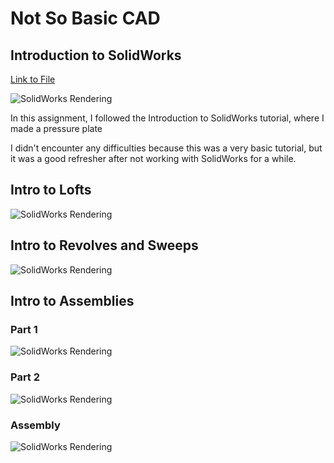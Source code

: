 # Not So Basic CAD


## Introduction to SolidWorks
<a href="https://github.com/jbailey24/Not-So-Basic-CAD/blob/master/Basics/Intro_to_SoildWorks.SLDPRT">Link to File</a> <br/>

![SolidWorks Rendering](https://lh6.googleusercontent.com/CbwzETQA5l0t3MZgjxq8EPP3CjqBPCud2LAkbhgsgq-BYQovwZhga_FAwdska8BVqJ4qXXRkPl3D81i0dLfnmzF4BLibkACv6xpZyuJyhJBzmszG_9_IMOrcZqOrU4KU8xb5IpOB)

In this assignment, I followed the Introduction to SolidWorks tutorial, where I made a pressure plate

I didn't encounter any difficulties because this was a very basic tutorial, but it was a good refresher after not working with SolidWorks for a while.


## Intro to Lofts
![SolidWorks Rendering](https://lh5.googleusercontent.com/3nfvcuqbYcyEgf24aTQTiO298Ov_e3fcIdKIdWpjW3I379o5ZwWFByKu8VuA6hsRrt8sbJzGLb0-qAPeFP_MxkQiJwp_GCqFOBhqgNPvjLg9-JrTDT2tYZe6Cizh2RHFuJ-rSPxF)


## Intro to Revolves and Sweeps
![SolidWorks Rendering](https://lh5.googleusercontent.com/GBI30gdE-mzjkhvwfIglbgTo0ShspY4b6WdoqDWUBZclJ9WyBX0lRqbiBkrk7C3fABtUBlj2ypK53pvF07Smd0ZpdCamFLfUmVfrS18CgOgY59e0epKGFcU3XGcE1MKtZl1ctz4h)


## Intro to Assemblies
### Part 1
![SolidWorks Rendering](https://lh6.googleusercontent.com/spSUcocgxUCaHgBKU4z7O7crJimPI9MkB5xozAEJepmgZjwferyyOmtR6oGOBoAO5OO0uTpE0IB4mTXi0t9J7I4CUeeSNRrVqVv0Tj9S8TehH9Z1fKMemo9FAifvoDiDOJ6oJMbs)

### Part 2
![SolidWorks Rendering](https://lh6.googleusercontent.com/V2PRxVqBTU_ZUgjtOF-SQkK4KyRHEiAOJT_abFiulgWULDLgIxezL-DfD-zPjm4titvzwqQXO6lV33HHNTvoIfG8dQZG0YzvRj3jLVt19x8KUWbaxLGZIhOn47-nvlnEX7-_MFrR)
### Assembly
![SolidWorks Rendering](https://lh4.googleusercontent.com/nWtsba6O_HYMCBssNTRICOANxSbK09qsIDKyaGA4HEiuVo5UVecCajXDhO0qwAOzi2_BdQ1dCYynI1xk403OqZBAwa-pOyWWjFApBtoqI3_kc2gJSa8zfKTyTLr2eVw6xNB9PlDN)
